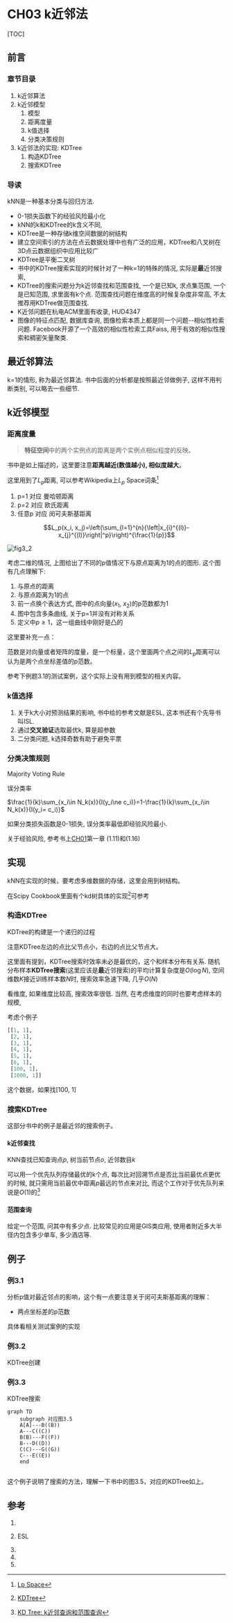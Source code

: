 # CH03 k近邻法

[TOC]

## 前言

### 章节目录

1. k近邻算法
1. k近邻模型
   1. 模型
   1. 距离度量
   1. k值选择
   1. 分类决策规则
1. k近邻法的实现: KDTree
   1. 构造KDTree
   1. 搜索KDTree

### 导读

kNN是一种基本分类与回归方法.

- 0-1损失函数下的经验风险最小化
- kNN的k和KDTree的k含义不同, 
- KDTree是一种存储k维空间数据的树结构
- 建立空间索引的方法在点云数据处理中也有广泛的应用，KDTree和八叉树在3D点云数据组织中应用比较广
- KDTree是平衡二叉树
- 书中的KDTree搜索实现的时候针对了一种k=1的特殊的情况, 实际是**最**近邻搜索, 
- KDTree的搜索问题分为k近邻查找和范围查找, 一个是已知k, 求点集范围, 一个是已知范围, 求里面有k个点. 范围查找问题在维度高的时候复杂度非常高, 不太推荐用KDTree做范围查找.
- K近邻问题在杭电ACM里面有收录, HUD4347
- 图像的特征点匹配, 数据库查询, 图像检索本质上都是同一个问题--相似性检索问题. Facebook开源了一个高效的相似性检索工具Faiss, 用于有效的相似性搜索和稠密矢量聚类. 

## 最近邻算法

k=1的情形, 称为最近邻算法. 书中后面的分析都是按照最近邻做例子, 这样不用判断类别, 可以略去一些细节.

## k近邻模型

### 距离度量

> **特征空间**中的两个实例点的距离是两个实例点相似程度的反映。

书中是如上描述的，这里要注意**距离越近(数值越小), 相似度越大**。



这里用到了$L_p$距离, 可以参考Wikipedia上$L_p$ Space词条[^1]

1. p=1 对应 曼哈顿距离
1. p=2 对应 欧氏距离
1. 任意p 对应 闵可夫斯基距离


$$L_p(x_i, x_j)=\left(\sum_{l=1}^{n}{\left|x_{i}^{(l)}-x_{j}^{(l)}\right|^p}\right)^{\frac{1}{p}}$$

![fig3_2](assets/fig3_2.png)

考虑二维的情况, 上图给出了不同的p值情况下与原点距离为1的点的图形. 这个图有几点理解下:

1. 与原点的距离
1. 与原点距离为1的点
1. 前一点换个表达方式, 图中的点向量($x_1$, $x_2$)的p范数都为1
1. 图中包含多条曲线, 关于p=1并没有对称关系
1. 定义中$p\geqslant1$，这一组曲线中刚好是凸的

这里要补充一点：

范数是对向量或者矩阵的度量，是一个标量，这个里面两个点之间的$L_p$距离可以认为是两个点坐标差值的p范数。

参考下例题3.1的测试案例，这个实际上没有用到模型的相关内容。



### k值选择

1. 关于k大小对预测结果的影响, 书中给的参考文献是ESL, 这本书还有个先导书叫ISL.
1. 通过**交叉验证**选取最优k, 算是超参数
1. 二分类问题, k选择奇数有助于避免平票

### 分类决策规则

Majority Voting Rule

误分类率

$\frac{1}{k}\sum_{x_i\in N_k(x)}{I(y_i\ne c_i)}=1-\frac{1}{k}\sum_{x_i\in N_k(x)}{I(y_i= c_i)}$

如果分类损失函数是0-1损失, 误分类率最低即经验风险最小.

关于经验风险, 参考书上[CH01](../CH01/README.md)第一章 (1.11)和(1.16)

## 实现

kNN在实现的时候，要考虑多维数据的存储，这里会用到树结构。

在Scipy Cookbook里面有个kd树具体的实现[^2]可参考



### 构造KDTree

KDTree的构建是一个递归的过程

注意KDTree左边的点比父节点小，右边的点比父节点大。

这里面有提到，KDTree搜索时效率未必是最优的，这个和样本分布有关系. 随机分布样本**KDTree搜索**(这里应该是**最**近邻搜索)的平均计算复杂度是$O(\log N)$, 空间维数$K$接近训练样本数$N$时, 搜索效率急速下降, 几乎$O(N)$

看维度, 如果维度比较高, 搜索效率很低. 当然, 在考虑维度的同时也要考虑样本的规模, 

考虑个例子

```python
[[1, 1],
 [2, 1],
 [3, 1],
 [4, 1],
 [5, 1],
 [6, 1],
 [100, 1]，
 [1000, 1]]
```

这个数据，如果找[100, 1]

### 搜索KDTree

这部分书中的例子是最近邻的搜索例子。

#### k近邻查找

KNN查找已知查询点$p$, 树当前节点$o$, 近邻数目$k$

可以用一个优先队列存储最优的k个点, 每次比对回溯节点是否比当前最优点更优的时候, 就只需用当前最优中距离$p$最远的节点来对比, 而这个工作对于优先队列来说是$O(1)$的[^3]

#### 范围查询

给定一个范围, 问其中有多少点. 比较常见的应用是GIS类应用, 使用者附近多大半径内包含多少单车, 多少酒店等.

## 例子

### 例3.1

分析p值对最近邻点的影响，这个有一点要注意关于闵可夫斯基距离的理解：

- 两点坐标差的p范数

具体看相关测试案例的实现

### 例3.2

KDTree创建

### 例3.3

KDTree搜索

```mermaid
graph TD
	subgraph 对应图3.5
	A[A]---B((B))
	A---C((C))
	B(B)---F((F))
	B---D((D))
	C(C)---G((G))
	C---E((E))
	end


```

这个例子说明了搜索的方法，理解一下书中的图3.5，对应的KDTree如上。





## 参考

1. [^1]: [Lp Space](https://en.wikipedia.org/wiki/Lp_space)

2. ESL

3. [^2]: [KDTree](https://docs.scipy.org/doc/scipy-0.14.0/reference/generated/scipy.spatial.KDTree.html)

4. [^3 ]: [KD Tree: k近邻查询和范围查询](https://ask.hellobi.com/blog/zlx19930503/10481)

5. [^4]: [HUD4347](http://acm.hdu.edu.cn/showproblem.php?pid=4347)
